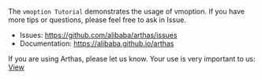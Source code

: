 
The `vmoption Tutorial` demonstrates the usage of vmoption. If you have more tips or questions, please feel free to ask in Issue.

* Issues: https://github.com/alibaba/arthas/issues
* Documentation: https://alibaba.github.io/arthas


If you are using Arthas, please let us know. Your use is very important to us: [View](https://github.com/alibaba/arthas/issues/111)